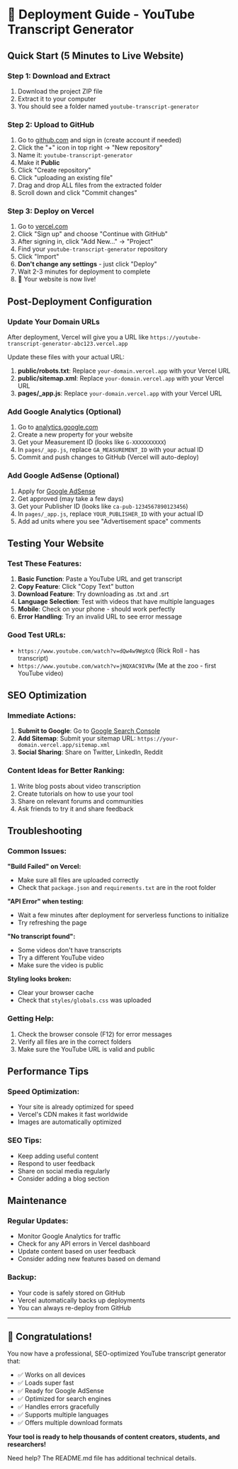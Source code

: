 # 🚀 Deployment Guide - YouTube Transcript Generator

## Quick Start (5 Minutes to Live Website)

### Step 1: Download and Extract
1. Download the project ZIP file
2. Extract it to your computer
3. You should see a folder named `youtube-transcript-generator`

### Step 2: Upload to GitHub
1. Go to [github.com](https://github.com) and sign in (create account if needed)
2. Click the "+" icon in top right → "New repository"
3. Name it: `youtube-transcript-generator`
4. Make it **Public**
5. Click "Create repository"
6. Click "uploading an existing file"
7. Drag and drop ALL files from the extracted folder
8. Scroll down and click "Commit changes"

### Step 3: Deploy on Vercel
1. Go to [vercel.com](https://vercel.com)
2. Click "Sign up" and choose "Continue with GitHub"
3. After signing in, click "Add New..." → "Project"
4. Find your `youtube-transcript-generator` repository
5. Click "Import"
6. **Don't change any settings** - just click "Deploy"
7. Wait 2-3 minutes for deployment to complete
8. 🎉 Your website is now live!

## Post-Deployment Configuration

### Update Your Domain URLs
After deployment, Vercel will give you a URL like `https://youtube-transcript-generator-abc123.vercel.app`

Update these files with your actual URL:

1. **public/robots.txt**: Replace `your-domain.vercel.app` with your Vercel URL
2. **public/sitemap.xml**: Replace `your-domain.vercel.app` with your Vercel URL  
3. **pages/_app.js**: Replace `your-domain.vercel.app` with your Vercel URL

### Add Google Analytics (Optional)
1. Go to [analytics.google.com](https://analytics.google.com)
2. Create a new property for your website
3. Get your Measurement ID (looks like `G-XXXXXXXXXX`)
4. In `pages/_app.js`, replace `GA_MEASUREMENT_ID` with your actual ID
5. Commit and push changes to GitHub (Vercel will auto-deploy)

### Add Google AdSense (Optional)
1. Apply for [Google AdSense](https://www.google.com/adsense/)
2. Get approved (may take a few days)
3. Get your Publisher ID (looks like `ca-pub-1234567890123456`)
4. In `pages/_app.js`, replace `YOUR_PUBLISHER_ID` with your actual ID
5. Add ad units where you see "Advertisement space" comments

## Testing Your Website

### Test These Features:
1. **Basic Function**: Paste a YouTube URL and get transcript
2. **Copy Feature**: Click "Copy Text" button
3. **Download Feature**: Try downloading as .txt and .srt
4. **Language Selection**: Test with videos that have multiple languages
5. **Mobile**: Check on your phone - should work perfectly
6. **Error Handling**: Try an invalid URL to see error message

### Good Test URLs:
- `https://www.youtube.com/watch?v=dQw4w9WgXcQ` (Rick Roll - has transcript)
- `https://www.youtube.com/watch?v=jNQXAC9IVRw` (Me at the zoo - first YouTube video)

## SEO Optimization

### Immediate Actions:
1. **Submit to Google**: Go to [Google Search Console](https://search.google.com/search-console)
2. **Add Sitemap**: Submit your sitemap URL: `https://your-domain.vercel.app/sitemap.xml`
3. **Social Sharing**: Share on Twitter, LinkedIn, Reddit

### Content Ideas for Better Ranking:
1. Write blog posts about video transcription
2. Create tutorials on how to use your tool
3. Share on relevant forums and communities
4. Ask friends to try it and share feedback

## Troubleshooting

### Common Issues:

**"Build Failed" on Vercel:**
- Make sure all files are uploaded correctly
- Check that `package.json` and `requirements.txt` are in the root folder

**"API Error" when testing:**
- Wait a few minutes after deployment for serverless functions to initialize
- Try refreshing the page

**"No transcript found":**
- Some videos don't have transcripts
- Try a different YouTube video
- Make sure the video is public

**Styling looks broken:**
- Clear your browser cache
- Check that `styles/globals.css` was uploaded

### Getting Help:
1. Check the browser console (F12) for error messages
2. Verify all files are in the correct folders
3. Make sure the YouTube URL is valid and public

## Performance Tips

### Speed Optimization:
- Your site is already optimized for speed
- Vercel's CDN makes it fast worldwide
- Images are automatically optimized

### SEO Tips:
- Keep adding useful content
- Respond to user feedback
- Share on social media regularly
- Consider adding a blog section

## Maintenance

### Regular Updates:
- Monitor Google Analytics for traffic
- Check for any API errors in Vercel dashboard
- Update content based on user feedback
- Consider adding new features based on demand

### Backup:
- Your code is safely stored on GitHub
- Vercel automatically backs up deployments
- You can always re-deploy from GitHub

---

## 🎉 Congratulations!

You now have a professional, SEO-optimized YouTube transcript generator that:
- ✅ Works on all devices
- ✅ Loads super fast
- ✅ Ready for Google AdSense
- ✅ Optimized for search engines
- ✅ Handles errors gracefully
- ✅ Supports multiple languages
- ✅ Offers multiple download formats

**Your tool is ready to help thousands of content creators, students, and researchers!**

Need help? The README.md file has additional technical details.

